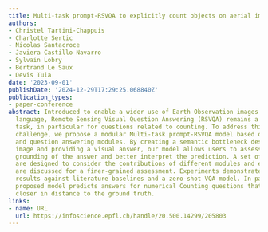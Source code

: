 ```yaml
---
title: Multi-task prompt-RSVQA to explicitly count objects on aerial images
authors:
- Christel Tartini-Chappuis
- Charlotte Sertic
- Nicolas Santacroce
- Javiera Castillo Navarro
- Sylvain Lobry
- Bertrand Le Saux
- Devis Tuia
date: '2023-09-01'
publishDate: '2024-12-29T17:29:25.068840Z'
publication_types:
- paper-conference
abstract: Introduced to enable a wider use of Earth Observation images using natural
  language, Remote Sensing Visual Question Answering (RSVQA) remains a challenging
  task, in particular for questions related to counting. To address this specific
  challenge, we propose a modular Multi-task prompt-RSVQA model based on object detection
  and question answering modules. By creating a semantic bottleneck describing the
  image and providing a visual answer, our model allows users to assess the visual
  grounding of the answer and better interpret the prediction. A set of ablation studies
  are designed to consider the contributions of different modules and evaluation metrics
  are discussed for a finer-grained assessment. Experiments demonstrate competitive
  results against literature baselines and a zero-shot VQA model. In particular, our
  proposed model predicts answers for numerical Counting questions that are consistently
  closer in distance to the ground truth.
links:
- name: URL
  url: https://infoscience.epfl.ch/handle/20.500.14299/205803
---
```

